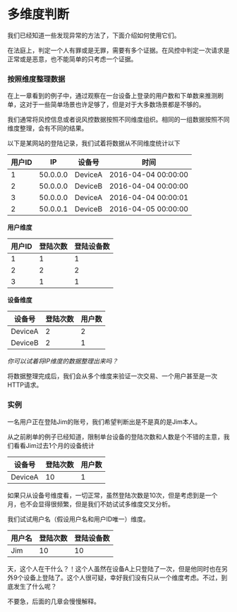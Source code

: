 # 多维度判断

我们已经知道一些发现异常的方法了，下面介绍如何使用它们。

在法庭上，判定一个人有罪或是无罪，需要有多个证据。在风控中判定一次请求是正常或是恶意，也不能简单的只考虑一个证据。

### 按照维度整理数据

在上一章看到的例子中，通过观察在一台设备上登录的用户数和下单数来推测刷单，这对于一些简单场景也许足够了，但是对于大多数场景都是不够的。

我们通常将风控信息或者说风控数据按照不同维度组织。相同的一组数据按照不同维度整理，会有不同的结果。

以下是某网站的登陆记录，我们试着将数据从不同维度统计以下

| 用户ID | IP |设备号| 时间 |
| -- | -- | -- |--|
| 1 | 50.0.0.0 |DeviceA| 2016-04-04 00:00:00 |
| 2 | 50.0.0.0 |DeviceB| 2016-04-04 00:00:00 |
| 3 | 50.0.0.0 |DeviceA| 2016-04-04 00:00:01 |
| 2 | 50.0.0.1 |DeviceB| 2016-04-05 00:00:00 |

**用户维度**

| 用户ID | 登陆次数 | 登陆设备数 |
| -- | -- | -- |
| 1 | 1 | 1 |
| 2 | 2 | 2 |
| 3 | 1 | 1 |

**设备维度**

| 设备号 | 登陆次数 | 用户数 |
| -- | -- | -- |
| DeviceA | 2 | 2 |
| DeviceB | 2 | 1 |

_你可以试着将IP维度的数据整理出来吗？_

将数据整理完成后，我们会从多个维度来验证一次交易、一个用户甚至是一次HTTP请求。

### 实例

一名用户正在登陆Jim的账号，我们希望判断出是不是真的是Jim本人。

从之前刷单的例子已经知道，限制单台设备的登陆次数和人数是个不错的主意，我们看看Jim过去1个月的设备统计

| 设备号 | 登陆次数 | 用户数 |
| -- | -- | -- |
| DeviceA | 10 | 1 |

如果只从设备号维度看，一切正常，虽然登陆次数是10次，但是考虑到是一个月，也不会显得很频繁，但是我们不妨试试多维度交叉分析。

我们试试用户名（假设用户名和用户ID唯一）维度。

| 用户名 | 登陆次数 | 登陆设备数 |
| -- | -- | -- |
| Jim | 10 | 10 |

天，这个人在干什么？！这个人虽然在设备A上只登陆了一次，但是他同时也在另外9个设备上登陆了。这个人很可疑，幸好我们没有只从一个维度考虑。不过，到底发生了什么呢？

不要急，后面的几章会慢慢解释。
